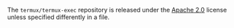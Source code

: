 The `termux/termux-exec` repository is released under the [Apache 2.0](licenses/termux__termux-exec__Apache-2.0.md) license unless specified differently in a file.

